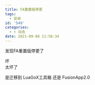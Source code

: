 ```yaml
---
title: FA重置版停更
tags:
  - 安卓
id: '549'
categories:
  - - 动态
date: 2021-09-08 11:58:34
---
```


发现FA重置版停更了

坏  
太坏了

是迁移到 LuaGoX工具箱 还是 FusionApp2.0